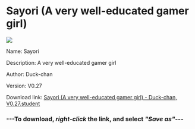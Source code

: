 # Sayori (A very well-educated gamer girl)

<img src = "https://raw.githubusercontent.com/Arbiter1223/Koukou-Gurashi-Custom-Students/master/Students/Files/Sayori%20(A%20very%20well-educated%20gamer%20girl).png">

Name: Sayori

Description: A very well-educated gamer girl

Author: Duck-chan

Version: V0.27

Download link: <a href="https://raw.githubusercontent.com/Arbiter1223/Koukou-Gurashi-Custom-Students/master/Students/Files/Sayori%20(A%20very%20well-educated%20gamer%20girl)%20-%20Duck-chan%2C%20V0.27.student">Sayori (A very well-educated gamer girl) - Duck-chan, V0.27.student</a>

### ---**To download, _right-click_ the link, and select _"Save as"_**---

